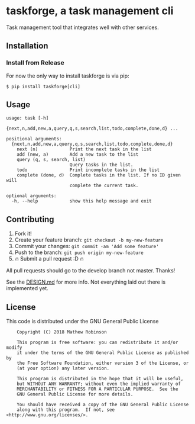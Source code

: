 # taskforge, a task management cli

Task management tool that integrates well with other services.

## Installation

### Install from Release

For now the only way to install taskforge is via pip:

```
$ pip install taskforge[cli]
```

## Usage

```text
usage: task [-h]
            {next,n,add,new,a,query,q,s,search,list,todo,complete,done,d} ...

positional arguments:
  {next,n,add,new,a,query,q,s,search,list,todo,complete,done,d}
    next (n)            Print the next task in the list
    add (new, a)        Add a new task to the list
    query (q, s, search, list)
                        Query tasks in the list.
    todo                Print incomplete tasks in the list
    complete (done, d)  Complete tasks in the list. If no ID given will
                        complete the current task.

optional arguments:
  -h, --help            show this help message and exit
```

## Contributing

1. Fork it!
2. Create your feature branch: `git checkout -b my-new-feature`
3. Commit your changes: `git commit -am 'Add some feature'`
4. Push to the branch: `git push origin my-new-feature`
5. :fire: Submit a pull request :D :fire:

All pull requests should go to the develop branch not master. Thanks!

See the [DESIGN.md](https://github.com/chasinglogic/taskforge/blob/master/docs/designs/Initial%20Design.md)
for more info. Not everything laid out there is implemented yet.

## License

This code is distributed under the GNU General Public License

```text
    Copyright (C) 2018 Mathew Robinson

    This program is free software: you can redistribute it and/or modify
    it under the terms of the GNU General Public License as published by
    the Free Software Foundation, either version 3 of the License, or
    (at your option) any later version.

    This program is distributed in the hope that it will be useful,
    but WITHOUT ANY WARRANTY; without even the implied warranty of
    MERCHANTABILITY or FITNESS FOR A PARTICULAR PURPOSE.  See the
    GNU General Public License for more details.

    You should have received a copy of the GNU General Public License
    along with this program.  If not, see <http://www.gnu.org/licenses/>.
```

